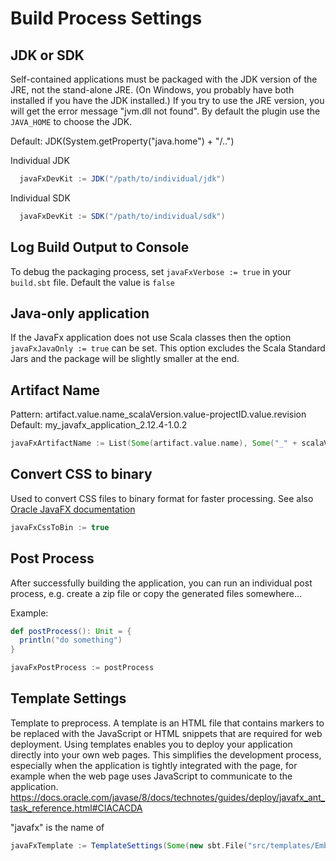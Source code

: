 # Build Process Settings

## JDK or SDK
Self-contained applications must be packaged with the JDK version of the JRE, not the stand-alone JRE. (On Windows, you probably have both installed if you have the JDK installed.) If you try to use the JRE version, you will get the error message "jvm.dll not found". By
default the plugin use the `JAVA_HOME` to choose the JDK.

Default: JDK(System.getProperty("java.home") + "/..")

Individual JDK
```scala
  javaFxDevKit := JDK("/path/to/individual/jdk")
```

Individual SDK
```scala
  javaFxDevKit := SDK("/path/to/individual/sdk")
```

## Log Build Output to Console
To debug the packaging process, set `javaFxVerbose := true` in your `build.sbt` file. Default the value is `false`

## Java-only application
If the JavaFx application does not use Scala classes then the option `javaFxJavaOnly := true` can be set. This option excludes the Scala Standard Jars and the package will be slightly smaller at the end.

## Artifact Name
Pattern: artifact.value.name_scalaVersion.value-projectID.value.revision
Default: my_javafx_application_2.12.4-1.0.2
```scala
javaFxArtifactName := List(Some(artifact.value.name), Some("_" + scalaVersion.value), Some("-" + projectID.value.revision)).flatten.mkString
```

## Convert CSS to binary
Used to convert CSS files to binary format for faster processing. See also [Oracle JavaFX documentation](https://docs.oracle.com/javase/8/docs/technotes/guides/deploy/packaging.html#BABCACBD)
```scala
javaFxCssToBin := true
```


## Post Process
After successfully building the application, you can run an individual post process, e.g. create a zip file or copy the generated files somewhere...

Example:
```scala
def postProcess(): Unit = {
  println("do something")
}

javaFxPostProcess := postProcess
```

## Template Settings
Template to preprocess. A template is an HTML file that contains markers to be replaced with the JavaScript or HTML snippets that are required for web deployment. Using templates enables you to deploy your application directly into your own web pages. This simplifies
the development process, especially when the application is tightly integrated with the page, for example when the web page uses JavaScript to communicate to the application.
https://docs.oracle.com/javase/8/docs/technotes/guides/deploy/javafx_ant_task_reference.html#CIACACDA

"javafx" is the name of

```scala
javaFxTemplate := TemplateSettings(Some(new sbt.File("src/templates/EmbedApp_template.html")),Some(new sbt.File("dest/templates/EmbedApp_template.html")))
```